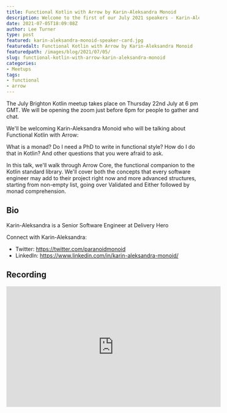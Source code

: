 ```yaml
---
title: Functional Kotlin with Arrow by Karin-Aleksandra Monoid
description: Welcome to the first of our July 2021 speakers - Karin-Aleksandra Monoid
date: 2021-07-05T18:09:08Z
author: Lee Turner
type: post
featured: karin-aleksandra-monoid-speaker-card.jpg
featuredalt: Functional Kotlin with Arrow by Karin-Aleksandra Monoid
featuredpath: /images/blog/2021/07/05/
slug: functional-kotlin-with-arrow-karin-aleksandra-monoid
categories:
- Meetups
tags:
- functional
- arrow
---
```


The July Brighton Kotlin meetup takes place on Thursday 22nd July at 6 pm GMT. We will be opening the zoom just before 6pm for people to gather and chat.

We'll be welcoming Karin-Aleksandra Monoid who will be talking about Functional Kotlin with Arrow:

What is a monad? Do I need a PhD to write in functional style? How do I do that in Kotlin? And other questions that you were afraid to ask.

In this talk, we'll walk through Arrow Core, the functional companion to the Kotlin standard library. We'll cover both the concepts that every software engineer may add to their project right now and more advanced structures, starting from non-empty list, going over Validated and Either followed by monad comprehension.

## Bio

Karin-Aleksandra is a Senior Software Engineer at Delivery Hero

Connect with Karin-Aleksandra:

* Twitter: https://twitter.com/paranoidmonoid
* LinkedIn: https://www.linkedin.com/in/karin-aleksandra-monoid/
 
## Recording

<iframe width="560" height="315" src="https://www.youtube.com/embed/SlxU51AIWAw" title="YouTube video player" frameborder="0" allow="accelerometer; autoplay; clipboard-write; encrypted-media; gyroscope; picture-in-picture" allowfullscreen></iframe>
